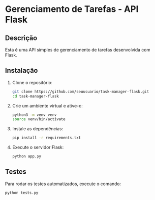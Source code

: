 # Gerenciamento de Tarefas - API Flask

## Descrição

Esta é uma API simples de gerenciamento de tarefas desenvolvida com Flask.

## Instalação

1. Clone o repositório:
    ```bash
    git clone https://github.com/seuusuario/task-manager-flask.git
    cd task-manager-flask
    ```

2. Crie um ambiente virtual e ative-o:
    ```bash
    python3 -m venv venv
    source venv/bin/activate
    ```

3. Instale as dependências:
    ```bash
    pip install -r requirements.txt
    ```

4. Execute o servidor Flask:
    ```bash
    python app.py
    ```

## Testes

Para rodar os testes automatizados, execute o comando:
```bash
python tests.py

